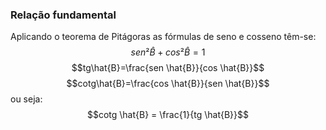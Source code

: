 ### Relação fundamental
Aplicando o teorema de Pitágoras as fórmulas de seno e cosseno têm-se:
$$sen²\hat{B}+cos²\hat{B}=1$$
$$tg\hat{B}=\frac{sen \hat{B}}{cos \hat{B}}$$
$$cotg\hat{B}=\frac{cos \hat{B}}{sen \hat{B}}$$
ou seja:
$$cotg \hat{B} = \frac{1}{tg \hat{B}}$$
